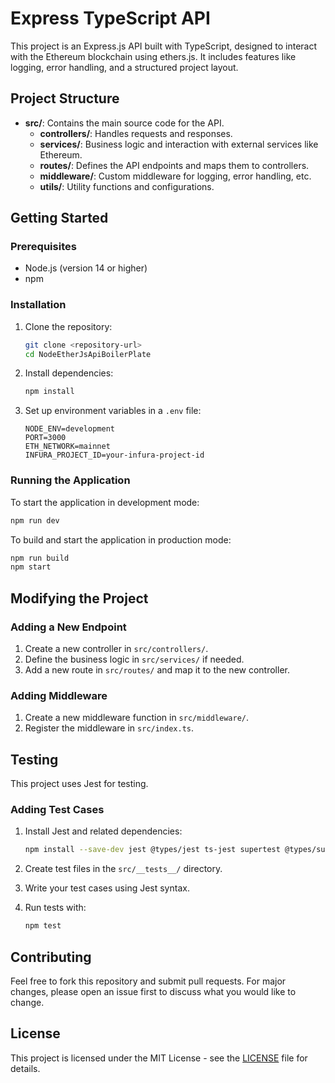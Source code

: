 # Express TypeScript API

This project is an Express.js API built with TypeScript, designed to interact with the Ethereum blockchain using ethers.js. It includes features like logging, error handling, and a structured project layout.

## Project Structure

- **src/**: Contains the main source code for the API.
  - **controllers/**: Handles requests and responses.
  - **services/**: Business logic and interaction with external services like Ethereum.
  - **routes/**: Defines the API endpoints and maps them to controllers.
  - **middleware/**: Custom middleware for logging, error handling, etc.
  - **utils/**: Utility functions and configurations.

## Getting Started

### Prerequisites

- Node.js (version 14 or higher)
- npm

### Installation

1. Clone the repository:
   ```bash
   git clone <repository-url>
   cd NodeEtherJsApiBoilerPlate 
   ```

2. Install dependencies:
   ```bash
   npm install
   ```

3. Set up environment variables in a `.env` file:
   ```plaintext
   NODE_ENV=development
   PORT=3000
   ETH_NETWORK=mainnet
   INFURA_PROJECT_ID=your-infura-project-id
   ```

### Running the Application

To start the application in development mode:
```bash
npm run dev
```

To build and start the application in production mode:
```bash
npm run build
npm start
```

## Modifying the Project

### Adding a New Endpoint

1. Create a new controller in `src/controllers/`.
2. Define the business logic in `src/services/` if needed.
3. Add a new route in `src/routes/` and map it to the new controller.

### Adding Middleware

1. Create a new middleware function in `src/middleware/`.
2. Register the middleware in `src/index.ts`.

## Testing

This project uses Jest for testing.

### Adding Test Cases

1. Install Jest and related dependencies:
   ```bash
   npm install --save-dev jest @types/jest ts-jest supertest @types/supertest
   ```

2. Create test files in the `src/__tests__/` directory.
3. Write your test cases using Jest syntax.
4. Run tests with:
   ```bash
   npm test
   ```

## Contributing

Feel free to fork this repository and submit pull requests. For major changes, please open an issue first to discuss what you would like to change.

## License

This project is licensed under the MIT License - see the [LICENSE](LICENSE) file for details.
